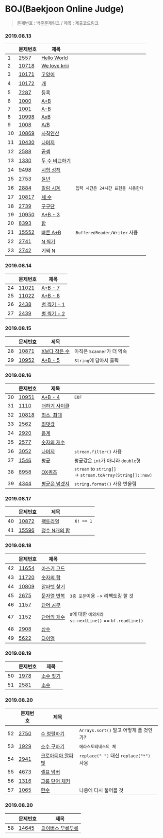 # BOJ(Baekjoon Online Judge)

> 문제번호 : 백준문제링크 / 제목 : 제출코드링크
### 2019.08.13
||문제번호|제목||
|---|---|---|---|
|1|[2557](https://www.acmicpc.net/problem/2557)|[Hello World](java/2557.java)|
|2|[10718](https://www.acmicpc.net/problem/10718)|[We love kriii](java/10718.java)|
|3|[10171](https://www.acmicpc.net/problem/10171)|[고양이](java/10171.java)
|4|[10172](https://www.acmicpc.net/problem/10172)|[개](java/10172.java)
|5|[7287](https://www.acmicpc.net/problem/7287)|[등록](java/7287.java)
|6|[1000](https://www.acmicpc.net/problem/1000)|[A+B](java/1000.java)
|7|[1001](https://www.acmicpc.net/problem/1001)|[A-B](java/1001.java)
|8|[10998](https://www.acmicpc.net/problem/10998)|[AxB](java/10998.java)
|9|[1008](https://www.acmicpc.net/problem/1008)|[A/B](java/1008.java)
|10|[10869](https://www.acmicpc.net/problem/10869)|[사칙연산](java/10869.java)
|11|[10430](https://www.acmicpc.net/problem/10430)|[나머지](java/10430.java)
|12|[2588](https://www.acmicpc.net/problem/2588)|[곱셈](java/2588.java)
|13|[1330](https://www.acmicpc.net/problem/1330)|[두 수 비교하기](java/1330.java)
|14|[9498](https://www.acmicpc.net/problem/9498)|[시험 성적](java/9498.java)
|15|[2753](https://www.acmicpc.net/problem/2753)|[윤년](java/2753.java)
|16|[2884](https://www.acmicpc.net/problem/2884)|[알람 시계](java/2884.java)|`입력 시간은 24시간 표현을 사용한다`
|17|[10817](https://www.acmicpc.net/problem/10817)|[세 수](java/10817.java)
|18|[2739](https://www.acmicpc.net/problem/2739)|[구구단](java/2739.java)
|19|[10950](https://www.acmicpc.net/problem/10950)|[A+B - 3](java/10950.java)
|20|[8393](https://www.acmicpc.net/problem/8393)|[합](java/8393.java)
|21|[15552](https://www.acmicpc.net/problem/15552)|[빠른 A+B](java/15552.java)|`BufferedReader/Writer` 사용
|22|[2741](https://www.acmicpc.net/problem/2741)|[N 찍기](java/2741.java)
|23|[2742](https://www.acmicpc.net/problem/2742)|[기찍 N](java/2742.java)

### 2019.08.14
||문제번호|제목|
|---|---|---|
|24|[11021](https://www.acmicpc.net/problem/11021)|[A+B - 7](java/11021.java)
|25|[11022](https://www.acmicpc.net/problem/11022)|[A+B - 8](java/11022.java)
|26|[2438](https://www.acmicpc.net/problem/2438)|[별 찍기 - 1](java/2438.java)
|27|[2439](https://www.acmicpc.net/problem/2439)|[별 찍기 - 2](java/2439.java)

### 2019.08.15
||문제번호|제목||
|---|---|---|---|
|28|[10871](https://www.acmicpc.net/problem/10871)|[X보다 작은 수](java/10871.java)|아직은 `Scanner`가 더 익숙
|29|[10952](https://www.acmicpc.net/problem/10952)|[A+B - 5](java/10952.java)|`String`에 담아서 출력

### 2019.08.16
||문제번호|제목||
|---|---|---|---|
|30|[10951](https://www.acmicpc.net/problem/10951)|[A+B - 4](java/10951.java)|`EOF`
|31|[1110](https://www.acmicpc.net/problem/1110)|[더하기 사이클](java/1110.java)
|32|[10818](https://www.acmicpc.net/problem/10818)|[최소, 최대](java/10818.java)
|33|[2562](https://www.acmicpc.net/problem/2562)|[최댓값](java/2562.java)
|34|[2920](https://www.acmicpc.net/problem/2920)|[음계](java/2920.java)
|35|[2577](https://www.acmicpc.net/problem/2577)|[숫자의 개수](java/2577.java)
|36|[3052](https://www.acmicpc.net/problem/3052)|[나머지](java/3052.java)|`stream.filter()` 사용
|37|[1546](https://www.acmicpc.net/problem/1546)|[평균](java/1546.java)|평균값은 `int`가 아니라 `double`형
|38|[8958](https://www.acmicpc.net/problem/8958)|[OX퀴즈](java/8958.java)|`stream` to `string[]`<br>-> `stream.toArray(String[]::new)`
|39|[4344](https://www.acmicpc.net/problem/4344)|[평균은 넘겠지](java/4344.java)|`string.format()` 사용 반올림

### 2019.08.17
||문제번호|제목||
|---|---|---|---|
|40|[10872](https://www.acmicpc.net/problem/10872)|[팩토리얼](java/10872.java)|`0! == 1`
|41|[15596](https://www.acmicpc.net/problem/15596)|[정수 N개의 합](java/15596.java)

### 2019.08.18
||문제번호|제목||
|---|---|---|---|
|42|[11654](https://www.acmicpc.net/problem/11654)|[아스키 코드](java/11654.java)
|43|[11720](https://www.acmicpc.net/problem/11720)|[숫자의 합](java/11720.java)
|44|[10809](https://www.acmicpc.net/problem/10809)|[알파벳 찾기](java/10809.java)
|45|[2675](https://www.acmicpc.net/problem/2675)|[문자열 반복](java/2675.java)|`3중 포문`이용 -> 리팩토링 할 것
|46|[1157](https://www.acmicpc.net/problem/1157)|[단어 공부](java/1157.java)
|47|[1152](https://www.acmicpc.net/problem/1152)|[단어의 개수](java/1152.java)|`0`에 대한 `예외처리`<br>`sc.nextLine()` == `bf.readLine()`
|48|[2908](https://www.acmicpc.net/problem/2908)|[상수](java/2908.java)
|49|[5622](https://www.acmicpc.net/problem/5622)|[다이얼](java/5622.java)

### 2019.08.19
||문제번호|제목|
|---|---|---|
|50|[1978](https://www.acmicpc.net/problem/1978)|[소수 찾기](java/1978.java)
|51|[2581](https://www.acmicpc.net/problem/2581)|[소수](java/2581.java)

### 2019.08.20
||문제번호|제목||
|---|---|---|---|
|52|[2750](https://www.acmicpc.net/problem/2750)|[수 정렬하기](java/2750.java)|`Arrays.sort()` 말고 어떻게 풀 것인가?
|53|[1929](https://www.acmicpc.net/problem/1929)|[소수 구하기](java/1929.java)|`에라스토테네스의 체`
|54|[2941](https://www.acmicpc.net/problem/2941)|[크로아티아 알파벳](java/2941.java)|`replace(" ")` 대신 `replace("*")` 사용
|55|[4673](https://www.acmicpc.net/problem/4673)|[셀프 넘버](java/4673.java)
|56|[1316](https://www.acmicpc.net/problem/1316)|[그룹 단어 체커](java/1316.java)
|57|[1065](https://www.acmicpc.net/problem/1065)|[한수](java/1065.java)|나중에 다시 풀어볼 것

### 2019.08.20
||문제번호|제목|
|---|---|---|
|58|[14645](https://www.acmicpc.net/problem/14645)|[와이버스 부릉부릉](java/14645.java)